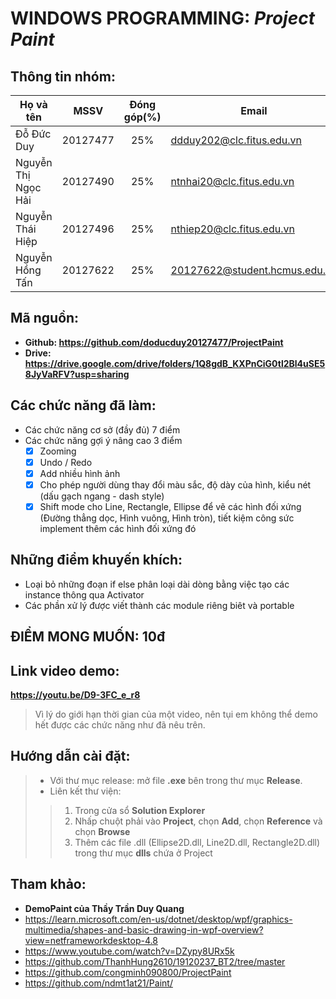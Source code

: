 # WINDOWS PROGRAMMING: **_Project Paint_**

## Thông tin nhóm:

| Họ và tên           |   MSSV   | Đóng góp(%) | Email                         |
| ------------------- | :------: | :---------: | ----------------------------- |
| Đỗ Đức Duy          | 20127477 |     25%     | ddduy202@clc.fitus.edu.vn     |
| Nguyễn Thị Ngọc Hải | 20127490 |     25%     | ntnhai20@clc.fitus.edu.vn     |
| Nguyễn Thái Hiệp    | 20127496 |     25%     | nthiep20@clc.fitus.edu.vn     |
| Nguyễn Hồng Tấn     | 20127622 |     25%     | 20127622@student.hcmus.edu.vn |

## Mã nguồn:

-   **Github: https://github.com/doducduy20127477/ProjectPaint**
-   **Drive: https://drive.google.com/drive/folders/1Q8gdB_KXPnCiG0tl2Bl4uSE58JyVaRFV?usp=sharing**

## Các chức năng đã làm:

-   Các chức năng cơ sở (đầy đủ) 7 điểm
-   Các chức năng gợi ý nâng cao 3 điểm
    - [x] Zooming
    - [x] Undo / Redo
    - [x] Add nhiều hình ảnh
    - [x] Cho phép người dùng thay đổi màu sắc, độ dày của hình, kiểu nét (dấu gạch ngang - dash style)
    - [x] Shift mode cho Line, Rectangle, Ellipse để vẽ các hình đối xứng (Đường thẳng dọc, Hình vuông, Hình tròn), tiết kiệm công sức implement thêm các hình đối xứng đó

## Những điểm khuyến khích:

-   Loại bỏ những đoạn if else phân loại dài dòng bằng việc tạo các instance thông qua Activator
-   Các phần xử lý được viết thành các module riêng biêt và portable

## **ĐIỂM MONG MUỐN: 10đ**

## Link video demo:

**https://youtu.be/D9-3FC_e_r8**

> Vì lý do giới hạn thời gian của một video, nên tụi em không thể demo hết được các chức năng như đã nêu trên.

## Hướng dẫn cài đặt:

> -   Với thư mục release: mở file **.exe** bên trong thư mục **Release**.
> -   Liên kết thư viện:
>> 1. Trong cửa sổ **Solution Explorer**
>> 2. Nhấp chuột phải vào **Project**, chọn **Add**, chọn **Reference** và chọn **Browse**
>> 3. Thêm các file .dll (Ellipse2D.dll, Line2D.dll, Rectangle2D.dll) trong thư mục **dlls** chứa ở Project

## Tham khảo:

-   **DemoPaint của Thầy Trần Duy Quang**
-   https://learn.microsoft.com/en-us/dotnet/desktop/wpf/graphics-multimedia/shapes-and-basic-drawing-in-wpf-overview?view=netframeworkdesktop-4.8
-   https://www.youtube.com/watch?v=DZypy8URx5k
-   https://github.com/ThanhHung2610/19120237_BT2/tree/master
-   https://github.com/congminh090800/ProjectPaint
-   https://github.com/ndmt1at21/Paint/
